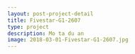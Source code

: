 ```yaml
---
layout: post-project-detail
title: Fivestar-G1-2607
type: project
description: Mo ta du an
image: 2018-03-01-Fivestar-G1-2607.jpg
---
```

